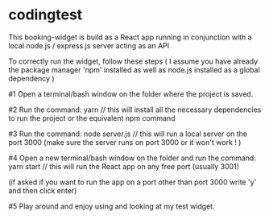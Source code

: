 # codingtest

This booking-widget is build as a React app running in conjunction with a local node.js / express.js server acting as an API

To correctly run the widget, follow these steps ( I assume you have already the package manager 'npm' installed as well as node.js installed as a global dependency )

#1
Open a terminal/bash window on the folder where the project is saved.

#2
Run the command: yarn                               // this will install all the necessary dependencies to run the project
or the equivalent npm command

#3
Run the command: node server.js                       // this will run a local server on the port 3000 (make sure the server runs on port                                                       3000 or it won't work ! )

#4
Open a new terminal/bash window on the folder
and run the command: yarn start                       // this will run the React app on any free port (usually 3001)

(if asked if you want to run the app on a port
other than port 3000 write 'y' and then click
enter)

#5
Play around and enjoy using  and looking at my test widget.
